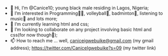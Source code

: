 - 👋 Hi, I’m @Canice10; young black male residing in Lagos, Nigeria;
- 👀 I’m interested in Programming👨‍💻, volleyball🏐, badminton🏸, listening to music🎼 and lots more;
- 🌱 I’m currently learning html and css;
- 💞️ I’m looking to collaborate on any project involving basic html and css(for now though🙂);
- 📫 How to reach me ... well, caniceigwebuike@gmail.com (my gmail address); https://twitter.com/CaniceIgwebuike?s=09 (my twitter link) 

<!---
Canice10/Canice10 is a ✨ special ✨ repository because its `README.md` (this file) appears on your GitHub profile.
You can click the Preview link to take a look at your changes.
--->
